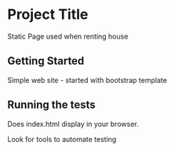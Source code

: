 # Project Title

Static Page used when renting house

## Getting Started

Simple web site - started with bootstrap template


## Running the tests

Does index.html display in your browser.  

Look for tools to automate testing